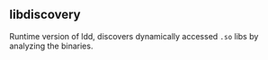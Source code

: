 ## libdiscovery

Runtime version of ldd, discovers dynamically accessed `.so` libs by analyzing the binaries.